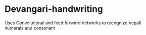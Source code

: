 # Devangari-handwriting 
Uses Convolutional and feed forward networks to recognize nepali numerals and consonant
